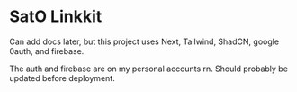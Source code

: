 # SatO Linkkit

Can add docs later, but this project uses Next, Tailwind, ShadCN, google 0auth, and firebase. 

The auth and firebase are on my personal accounts rn. Should probably be updated before deployment.
